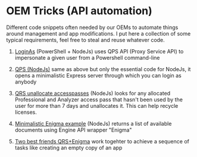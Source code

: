 # OEM Tricks (API automation)

Different code snippets often needed by our OEMs to automate things around management and app modifications. I put here a collection of some typical requirements, feel free to steal and reuse whatever code.

1) <a href="https://github.com/ChristofSchwarz/qs-OEM-tricks/tree/master/LoginAs">LoginAs</a> (PowerShell + NodeJs)
  uses QPS API (Proxy Service API) to impersonate a given user from a Powershell command-line 
  
2) <a href="https://github.com/ChristofSchwarz/qs-OEM-tricks/tree/master/QPS%20SessionAPI">QPS (NodeJs)</a> same as above but only the essential code for NodeJs, it opens a minimalistic Express server through which you can login as    anybody

3) <a href="https://github.com/ChristofSchwarz/qs-OEM-tricks/tree/master/QRS%20NodeJs">QRS unallocate accesspasses</a> (NodeJs) looks for any allocated Professional and Analyzer access pass that hasn't been used by the user for  more than 7 days and unallocates it. This can help recycle licenses.

4) <a href="https://github.com/ChristofSchwarz/qs-OEM-tricks/tree/master/enigma">Minimalistic Enigma example</a> (NodeJs) returns a list of available documents using Engine API wrapper "Enigma"

5) <a href="https://github.com/ChristofSchwarz/qs-OEM-tricks/tree/master/enigma-qrs">Two best friends QRS+Enigma</a> work togehter to achieve a sequence of tasks like creating an empty copy of an app

